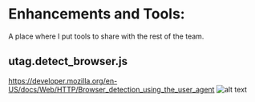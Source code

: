 # Enhancements and Tools:

A place where I put tools to share with the rest of the team.


## utag.detect_browser.js
https://developer.mozilla.org/en-US/docs/Web/HTTP/Browser_detection_using_the_user_agent
![alt text](https://github.com/MauricioAndrades/enhancements-bin/blob/master/media-src/utag.ut.detect_browser.png)

